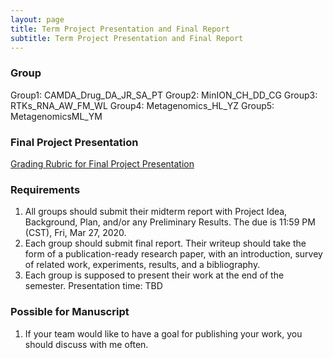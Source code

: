 ```yaml
---
layout: page
title: Term Project Presentation and Final Report
subtitle: Term Project Presentation and Final Report
---
```


### Group
Group1: CAMDA_Drug_DA_JR_SA_PT
Group2: MinION_CH_DD_CG
Group3: RTKs_RNA_AW_FM_WL
Group4: Metagenomics_HL_YZ
Group5: MetagenomicsML_YM

### Final Project Presentation
[Grading Rubric for Final Project Presentation](Student_Final_Project_Presentation_Rubric.pdf)


### Requirements
1. All groups should submit their midterm report with Project Idea, Background, Plan, and/or any Preliminary Results. The due is 11:59 PM (CST), Fri, Mar 27, 2020.
2. Each group should submit final report. Their writeup should take the form of a publication-ready research paper, with an introduction, survey of related work, experiments, results, and a bibliography.
3. Each group is supposed to present their work at the end of the semester. Presentation time: TBD

### Possible for Manuscript
1. If your team would like to have a goal for publishing your work, you should discuss with me often.
